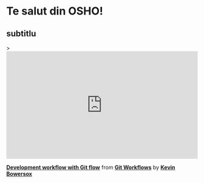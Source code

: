 <h1>Te salut din OSHO!</h1>
<h2>subtitlu</h2>>

<div style="position:relative;height:0;padding-bottom:56.25%"><iframe width="640" height="360" src="https://www.linkedin.com/learning/embed/git-workflows/development-workflow-with-git-flow?autoplay=false&claim=AQGYtQSLcPjQqgAAAY7l93634UIcbOAjrN2FWejCKJrrceGAO5cmiQg-OpWNhmjSTn4Wa8o1lsB91GeoSswawpwo91rODAPc82wcKWynyXWbv4Xs851vm6DzOxVLxwBEY6W0Ki-TiNzO-JWgZsHp0ABSXlGVrTfaWCYTUcmiL5d9r9V6qCFpXQ4S6mLaIIK2OcGbroPBsdYHXmAlVx5jdFwdZYYrgsy_VtYA1QlGHjLF2sIAyCNBZxIcwQXxcvrtqTLb04i7Hc53J-JhKU2_SpH9QcqBWTTJCyR2-dLt9avYYco44utASCe9U-yOIZpIIS9uf42zi3ciyur_YHnfXp9cdC7-QmWSHHOkq_f4DGwJ_pZqLqaFERkupSkRyTR9J2dNyirZYmEeXTPmIUFFr5MwZvBaI5j9UlYSMeGwBtA1FEDzh1FbEPdoziRE-zWM0KvlYPHMvf4Vv_9zgqS0IYCsYSHPMyJVsuE_q627H3SK-l1rlYupLuPkPNinFX_FFyOjqZ9WyTJ_1dL6swAOvlwKn-depHZ7Rz02_lCnpNIgcBJpPXRwRL7yPU2ajR1iH6L6uJ6NGW0oPi1C-29oMG-Ba2oyH1cn-DhmblzWrr-OhDhd6wcTVGvDdYhKuKctzlSfuLbZ7jB-SpSo15TZ3bx9c12_9JG8beWmsLAEpt6y8oOzWQFQi7c593knwq6ZgoJQOEHU41GQcSOe7Y51ApdDNE2fSzHAk7tMCy-KJm4ckHuy9u0bOn2eMGxfOlchVGCWdX1Rd26Q4v_aLhqjVUR3nWZFZtGnulIOkgjKEAmwENh7HY1bhurq0ZXBrI7CqAosgeAEAEY9z_JQVJHqg2c5vzJkhyAie6PD3GKZjfucoSwtG9GJ732eUo9GRqD0YCbCRRpIhYncxUzrA56HsLgbtpE0VndqxeL0YN-jep-sB8-9yXkdTWaUs9r2u6EQvsjng5BEklQ61wJP05zzhN2P3c8WA4eTe646lN6t9TyNNksyLoSrxf7vDisre5xGPw512TldUGM1w9JE14jM4sT6MjnK20X1ZzJNDKikdyCcZrLY86V8Mj67VM2wEdn1Fybsw5PKTJeaiT3mOL2D-Y0kHqxQpkYFbafXqvlf48mBca3YrGp_twGh3sVrJGYlWkCLy2OZlcZGDBE4kk9mejKO9JCu-FMD1KAbloiTX_OBtiAr2Uwin_DtLf-Ouc6wIJYLds-i44kRzlJaYpY5Y4UbFZHo" mozallowfullscreen="true" webkitallowfullscreen="true" allowfullscreen="true" frameborder="0" style="position:absolute;width:100%;height:100%;left:0"></iframe></div><p><strong><a href="https://www.linkedin.com/learning/git-workflows/development-workflow-with-git-flow?trk=embed_lil">Development workflow with Git flow</a></strong> from <strong><a href="https://www.linkedin.com/learning/git-workflows?trk=embed_lil">Git Workflows</a></strong> by <strong><a href="https://www.linkedin.com/learning/instructors/kevin-bowersox?trk=embed_lil">Kevin Bowersox</a></strong></p>